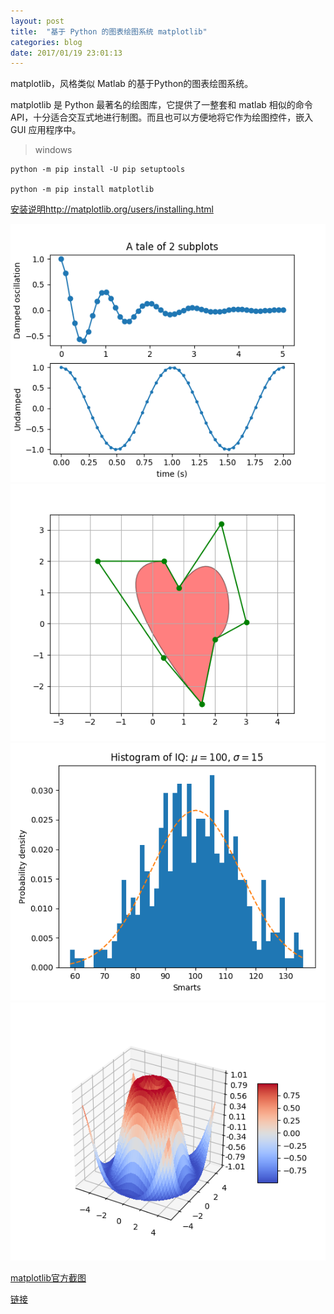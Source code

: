 ```yaml
---
layout: post
title:  "基于 Python 的图表绘图系统 matplotlib"
categories: blog
date: 2017/01/19 23:01:13
---
```


matplotlib，风格类似 Matlab 的基于Python的图表绘图系统。

matplotlib 是 Python 最著名的绘图库，它提供了一整套和 matlab 相似的命令 API，十分适合交互式地进行制图。而且也可以方便地将它作为绘图控件，嵌入 GUI 应用程序中。

>windows

```
python -m pip install -U pip setuptools

python -m pip install matplotlib
```

[安装说明http://matplotlib.org/users/installing.html](http://matplotlib.org/users/installing.html)

![subplot_demo](/assets/subplot_demo.png)
![path_patch_demo1](/assets/path_patch_demo1.png)
![histogram_demo_features1](/assets/histogram_demo_features1.png)
![surface3d_demo](/assets/surface3d_demo.png)

[matplotlib官方截图](http://matplotlib.org/users/screenshots.html)

[链接](https://www.oschina.net/p/matplotlib)
